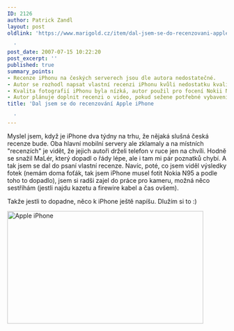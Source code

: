 ```yaml
---
ID: 2126
author: Patrick Zandl
layout: post
oldlink: 'https://www.marigold.cz/item/dal-jsem-se-do-recenzovani-apple-iphone

  '
post_date: 2007-07-15 10:22:20
post_excerpt: ''
published: true
summary_points:
- Recenze iPhonu na českých serverech jsou dle autora nedostatečné.
- Autor se rozhodl napsat vlastní recenzi iPhonu kvůli nedostatku kvalitních recenzí.
- Kvalita fotografií iPhonu byla nízká, autor použil pro focení Nokii N95.
- Autor plánuje doplnit recenzi o video, pokud sežene potřebné vybavení.
title: 'Dal jsem se do recenzování Apple iPhone

  '
---
```


Myslel jsem, když je iPhone dva týdny na trhu, že nějaká slušná česká recenze bude. Oba hlavní mobilní servery ale zklamaly a na místních "recenzích" je vidět, že jejich autoři drželi telefon v ruce jen na chvíli. Hodně se snažil MaLér, který dopadl o řády lépe, ale i tam mi pár poznatků chybí. A tak jsem se dal do psaní vlastní recenze. Navíc, poté, co jsem viděl výsledky fotek (nemám doma foťák, tak jsem iPhone musel fotit Nokia N95 a podle toho to dopadlo), jsem si radši zajel do práce pro kameru, možná něco sestříhám (jestli najdu kazetu a firewire kabel a čas ovšem).

Takže jestli to dopadne, něco k iPhone ještě napíšu. Dlužím si to :)

<img src="http://www.marigold.cz/wp-content/15072007087.jpg" width="450" height="259" alt="Apple iPhone" title="Apple iPhone" />